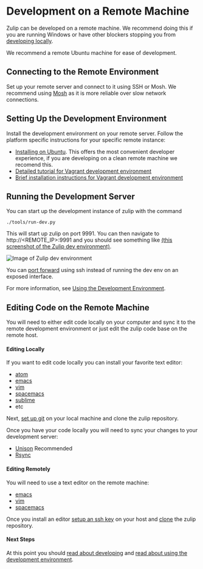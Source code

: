 # Development on a Remote Machine

Zulip can be developed on a remote machine.
We recommend doing this if you are running Windows or have other
blockers stopping you from [developing locally](dev-overview.html).

We recommend a remote Ubuntu machine for ease of development.

## Connecting to the Remote Environment

Set up your remote server and connect to it using SSH or Mosh.
We recommend using [Mosh](https://mosh.org/) as it is more reliable over slow network connections. 

## Setting Up the Development Environment

Install the development environment on your remote server.
Follow the platform specific instructions for your specific remote instance:

* [Installing on Ubuntu](install-ubuntu-without-vagrant-dev.html).
  This offers the most convenient developer experience, if you are developing on a clean remote machine we recomend this.
* [Detailed tutorial for Vagrant development environment](dev-env-first-time-contributors.html)
* [Brief installation instructions for Vagrant development environment](brief-install-vagrant-dev.html)

## Running the Development Server

You can start up the development instance of zulip with the command

```
./tools/run-dev.py
```

This will start up zulip on port 9991. You can then navigate to http://<REMOTE_IP>:9991 and you should see something like
[(this screenshot of the Zulip dev environment)](https://raw.githubusercontent.com/zulip/zulip/master/docs/images/zulip-dev.png).

![Image of Zulip dev environment](https://raw.githubusercontent.com/zulip/zulip/master/docs/images/zulip-dev.png)

You can [port forward](https://help.ubuntu.com/community/SSH/OpenSSH/PortForwarding)
using ssh instead of running the dev env on an exposed interface.

For more information, see [Using the Development Environment](using-dev-environment.html).

## Editing Code on the Remote Machine

You will need to either edit code locally on your computer and sync it to the remote
development environment or just edit the zulip code base on the remote host.

#### Editing Locally

If you want to edit code locally you can install your favorite text editor:
* [atom](https://atom.io/)
* [emacs](https://www.gnu.org/software/emacs/)
* [vim](http://www.vim.org/)
* [spacemacs](https://github.com/syl20bnr/spacemacs)
* [sublime](https://www.sublimetext.com/)
* etc

Next, [set up git](git-guide.html) on your local machine and clone the zulip
repository.

Once you have your code locally you will need to sync your changes to your development server:
* [Unison](https://github.com/bcpierce00/unison) Recommended
* [Rsync](https://www.digitalocean.com/community/tutorials/how-to-use-rsync-to-sync-local-and-remote-directories-on-a-vps)

#### Editing Remotely

You will need to use a text editor on the remote machine:
* [emacs](https://www.gnu.org/software/emacs/)
* [vim](http://www.vim.org/)
* [spacemacs](https://github.com/syl20bnr/spacemacs)

Once you install an editor
[setup an ssh key](https://help.github.com/articles/generating-an-ssh-key/)
on your host and [clone](git-guide.html) the zulip repository.

#### Next Steps

At this point you should
[read about developing](dev-env-first-time-contributors.html#step-4-developing)
and [read about using the development environment](using-dev-environment.html).
